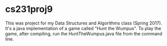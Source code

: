 # cs231proj9
This was  project for my Data Structures and Algorithms class (Spring 2017).
It's a java implementation of a game called "Hunt the Wumpus".
To play the game, after compiling, run the HuntTheWumpus.java file from the command line.
